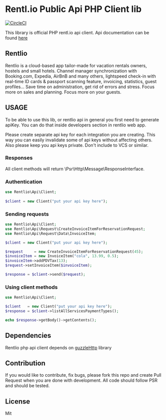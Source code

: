 Rentl.io Public Api PHP Client lib
==================================

[![CircleCI](https://circleci.com/gh/Rentlio/api.lib.php/tree/master.svg?style=svg)](https://circleci.com/gh/Rentlio/api.lib.php/tree/master)

This library is official PHP rentl.io api client. Api documentation can be found [here](https://docs.rentl.io)

## Rentlio 

Rentlio is a cloud-based app tailor-made for vacation rentals owners, hostels and small hotels. Channel manager synchronization with Booking.com, Expedia, AirBnB and many others, lightspeed check-in with real-time ID cards & passport scanning feature, invoicing, statistics, guest profiles... Save time on administration, get rid of errors and stress.
Focus more on sales and planning. Focus more on your guests.

## USAGE
To be able to use this lib, or rentlio api in general you first need to generate apiKey.
You can do that inside developers section in rentlio web app. 

Please create separate api key for each integration you are creating. This way you can easily invalidate some of api keys without affecting others. 
Also please keep you api keys private. Don't include to VCS or similar. 

### Responses
All client methods will return \Psr\Http\Message\ResponseInterface.

### Authentication
```php
use Rentlio\Api\Client;
    
$client = new Client("put your api key here");

```

### Sending requests
```php
use Rentlio\Api\Client;
use Rentlio\Api\Request\CreateInvoiceItemForReservationRequest;
use Rentlio\Api\Request\Data\InvoiceItem;

$client = new Client("put your api key here");

$request     = new CreateInvoiceItemForReservationRequest(45);
$invoiceItem = new InvoiceItem("cola", 13.99, 0.5);
$invoiceItem->addPDVTax(13);
$request->setInvoiceItem($invoiceItem);

$response = $client->send($request);

```

### Using client methods
```php
use Rentlio\Api\Client;

$client   = new Client("put your api key here");
$response = $client->listAllServicesPaymentTypes();

echo $response->getBody()->getContents();
```

## Dependencies
Rentlio php api client depends on [guzzleHttp](http://docs.guzzlephp.org/en/stable/) library

## Contribution
If you would like to contribute, fix bugs, please fork this repo and create Pull Request when you are done with development.
All code should follow PSR and should be tested.

## License
Mit
